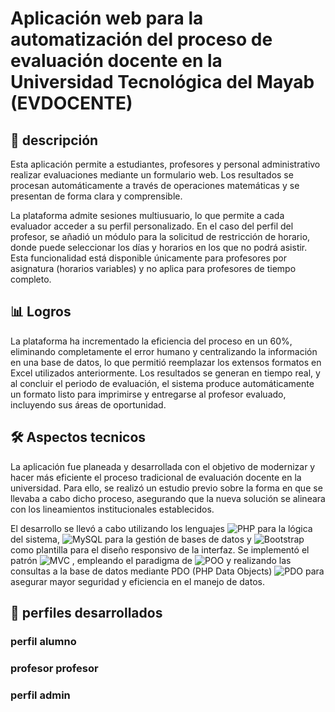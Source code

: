 # Aplicación web para la automatización del proceso de evaluación docente en la Universidad Tecnológica del Mayab (EVDOCENTE)

## 📌 descripción

Esta aplicación permite a estudiantes, profesores y personal administrativo realizar evaluaciones mediante un formulario web. Los resultados se procesan automáticamente a través de operaciones matemáticas y se presentan de forma clara y comprensible.

La plataforma admite sesiones multiusuario, lo que permite a cada evaluador acceder a su perfil personalizado. En el caso del perfil del profesor, se añadió un módulo para la solicitud de restricción de horario, donde puede seleccionar los días y horarios en los que no podrá asistir. Esta funcionalidad está disponible únicamente para profesores por asignatura (horarios variables) y no aplica para profesores de tiempo completo.

## 📊 Logros
La plataforma ha incrementado la eficiencia del proceso en un 60%, eliminando completamente el error humano y centralizando la información en una base de datos, lo que permitió reemplazar los extensos formatos en Excel utilizados anteriormente. Los resultados se generan en tiempo real, y al concluir el periodo de evaluación, el sistema produce automáticamente un formato listo para imprimirse y entregarse al profesor evaluado, incluyendo sus áreas de oportunidad.

## 🛠️ Aspectos tecnicos
La aplicación fue planeada y desarrollada con el objetivo de modernizar y hacer más eficiente el proceso tradicional de evaluación docente en la universidad. Para ello, se realizó un estudio previo sobre la forma en que se llevaba a cabo dicho proceso, asegurando que la nueva solución se alineara con los lineamientos institucionales establecidos.

El desarrollo se llevó a cabo utilizando los lenguajes ![PHP](https://img.shields.io/badge/php-%23777BB4.svg?style=flat&logo=php&logoColor=white) para la lógica del sistema, ![MySQL](https://img.shields.io/badge/mysql-%2300000f.svg?style=flat&logo=mysql&logoColor=white) para la gestión de bases de datos y ![Bootstrap](https://img.shields.io/badge/bootstrap-%23563D7C.svg?style=flat&logo=bootstrap&logoColor=white) como plantilla para el diseño responsivo de la interfaz. Se implementó el patrón ![MVC](https://img.shields.io/badge/Modelo--Vista--Controlador-MVC-blueviolet?style=flat) , empleando el paradigma de ![POO](https://img.shields.io/badge/POO-Paradigm-6A1B9A?style=flat&logo=circleci&logoColor=white) y realizando las consultas a la base de datos mediante PDO (PHP Data Objects) ![PDO](https://img.shields.io/badge/PHP--PDO-8892BF?style=flat&logo=php&logoColor=white) para asegurar mayor seguridad y eficiencia en el manejo de datos.

## 📁 perfiles desarrollados

### perfil alumno
### profesor profesor
### perfil admin
